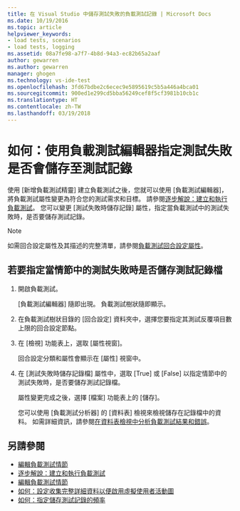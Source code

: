 ```yaml
---
title: 在 Visual Studio 中儲存測試失敗的負載測試記錄 | Microsoft Docs
ms.date: 10/19/2016
ms.topic: article
helpviewer_keywords:
- load tests, scenarios
- load tests, logging
ms.assetid: 08a7fe98-a7f7-4b8d-94a3-ec82b65a2aaf
author: gewarren
ms.author: gewarren
manager: ghogen
ms.technology: vs-ide-test
ms.openlocfilehash: 3fd67bdbe2c6ecec9e5895619c5b5a446a4bca01
ms.sourcegitcommit: 900ed1e299cd5bba56249cef8f5cf3981b10cb1c
ms.translationtype: HT
ms.contentlocale: zh-TW
ms.lasthandoff: 03/19/2018
---
```

# <a name="how-to-specify-if-test-failures-are-saved-to-test-logs-using-the-load-test-editor"></a>如何：使用負載測試編輯器指定測試失敗是否會儲存至測試記錄

使用 [新增負載測試精靈] 建立負載測試之後，您就可以使用 [負載測試編輯器]，將負載測試屬性變更為符合您的測試需求和目標。 請參閱[逐步解說：建立和執行負載測試](../test/walkthrough-create-and-run-a-load-test.md)。 您可以變更 [測試失敗時儲存記錄] 屬性，指定當負載測試中的測試失敗時，是否要儲存測試記錄。

> [!NOTE]
>  如需回合設定屬性及其描述的完整清單，請參閱[負載測試回合設定屬性](../test/load-test-run-settings-properties.md)。

## <a name="to-specify-if-the-test-log-is-saved-when-a-test-fails-in-a-scenario"></a>若要指定當情節中的測試失敗時是否儲存測試記錄檔

1.  開啟負載測試。

     [負載測試編輯器] 隨即出現。 負載測試樹狀隨即顯示。

2.  在負載測試樹狀目錄的 [回合設定] 資料夾中，選擇您要指定其測試反覆項目數上限的回合設定節點。

3.  在 [檢視] 功能表上，選取 [屬性視窗]。

     回合設定分類和屬性會顯示在 [屬性] 視窗中。

4.  在 [測試失敗時儲存記錄檔] 屬性中，選取 [True] 或 [False] 以指定情節中的測試失敗時，是否要儲存測試記錄檔。

     屬性變更完成之後，選擇 [檔案] 功能表上的 [儲存]。

     您可以使用 [負載測試分析器] 的 [資料表] 檢視來檢視儲存在記錄檔中的資料。 如需詳細資訊，請參閱[在資料表檢視中分析負載測試結果和錯誤](../test/analyze-load-test-results-and-errors-in-the-tables-view.md)。

## <a name="see-also"></a>另請參閱

- [編輯負載測試情節](../test/edit-load-test-scenarios.md)
- [逐步解說：建立和執行負載測試](../test/walkthrough-create-and-run-a-load-test.md)
- [編輯負載測試情節](../test/edit-load-test-scenarios.md)
- [如何：設定收集完整詳細資料以便啟用虛擬使用者活動圖](../test/how-to-configure-load-tests-to-collect-full-details.md)
- [如何：指定儲存測試記錄的頻率](../test/how-to-specify-how-frequently-test-logs-are-saved.md)